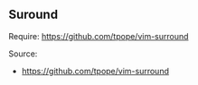 ## Suround

Require: https://github.com/tpope/vim-surround

Source:

- https://github.com/tpope/vim-surround
